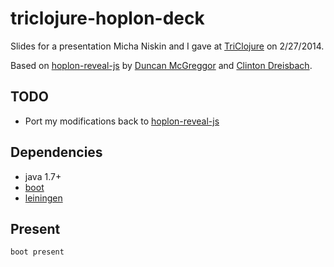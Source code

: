 # triclojure-hoplon-deck

Slides for a presentation Micha Niskin and I gave at
[TriClojure](http://www.meetup.com/TriClojure/events/165767582/) on
2/27/2014.

Based on [hoplon-reveal-js][1] by
[Duncan McGreggor](https://github.com/oubiwann) and
[Clinton Dreisbach](https://github.com/cndreisbach).

## TODO

* Port my modifications back to [hoplon-reveal-js][1]

## Dependencies

- java 1.7+
- [boot][2]
- [leiningen][3]

## Present

    boot present

[1]: https://github.com/oubiwann/hoplon-reveal-js
[2]: https://github.com/tailrecursion/boot
[3]: https://github.com/technomancy/leiningen
